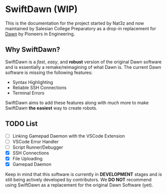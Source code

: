 # SwiftDawn (WIP)

This is the documentation for the project started by Nat3z and now maintained by Salesian College Preparatory as a drop-in replacement for [Dawn](https://github.com/pioneers/dawn) by Pioneers in Engineering.

## Why SwiftDawn?

SwiftDawn is a *fast*, *easy*, and **robust** version of the original Dawn software and is essentially a remake/reimagining of what Dawn is. The current Dawn software is missing the following features:
* Syntax Highlighting
* Reliable SSH Connections
* Terminal Errors

SwiftDawn aims to add these features along with much more to make SwiftDawn **the easiest** way to create robots.

## TODO List
- [ ] Linking Gamepad Daemon with the VSCode Extension
- [ ] VSCode Error Handler
- [ ] Script Runner/Debugger
- [x] SSH Connections
- [x] File Uploading
- [x] Gamepad Daemon

Keep in mind that this software is currently in **DEVELOPMENT** stages and is still being actively developed by contributors. We **DO NOT** recommend using SwiftDawn as a replacement for the original Dawn Software (yet).